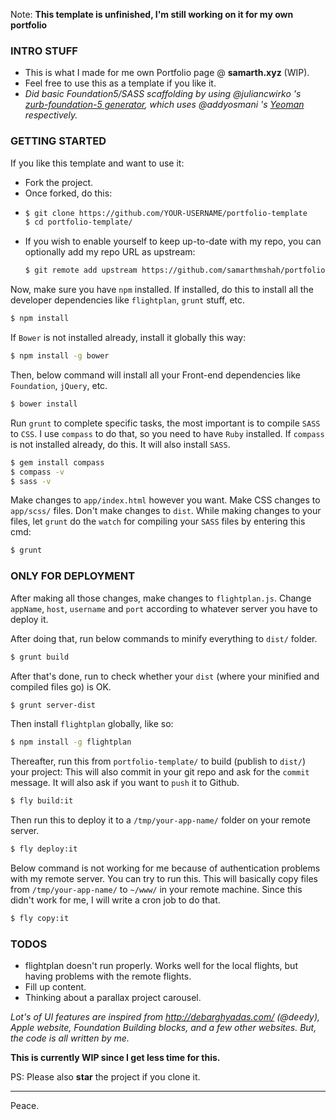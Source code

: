 Note: **This template is unfinished, I'm still working on it for my own portfolio**

### INTRO STUFF

- This is what I made for me own Portfolio page @ **samarth.xyz** (WIP).
- Feel free to use this as a template if you like it.
- *Did basic Foundation5/SASS scaffolding by using @juliancwirko 's [zurb-foundation-5 generator](https://github.com/juliancwirko/generator-zf5.git), which uses @addyosmani 's [Yeoman](https://github.com/yeoman) respectively.*

### GETTING STARTED

If you like this template and want to use it:

- Fork the project.
- Once forked, do this:
- ```sh
  $ git clone https://github.com/YOUR-USERNAME/portfolio-template
  $ cd portfolio-template/
  ```
- If you wish to enable yourself to keep up-to-date with my repo, you can optionally add my repo URL as upstream:
  ```sh
  $ git remote add upstream https://github.com/samarthmshah/portfolio-template.git
  ```

Now, make sure you have `npm` installed. If installed, do this to install all the developer dependencies like `flightplan`, `grunt` stuff, etc.

```sh
$ npm install
```

If `Bower` is not installed already, install it globally this way:

```sh
$ npm install -g bower
```

Then, below command will install all your Front-end dependencies like `Foundation`, `jQuery`, etc.

```sh
$ bower install
```

Run `grunt` to complete specific tasks, the most important is to compile `SASS` to `CSS`.
I use `compass` to do that, so you need to have `Ruby` installed.
If `compass` is not installed already, do this. It will also install `SASS`.

```sh
$ gem install compass
$ compass -v
$ sass -v
```


Make changes to `app/index.html` however you want. Make CSS changes to `app/scss/` files. Don't make changes to `dist`. While making changes to your files, let `grunt` do the `watch` for compiling your `SASS` files by entering this cmd:
```sh
$ grunt
```

### ONLY FOR DEPLOYMENT

After making all those changes, make changes to ``flightplan.js``. Change `appName`, `host`, `username` and `port` according to whatever server you have to deploy it.

After doing that, run below commands to minify everything to ``dist/`` folder.

```sh
$ grunt build
```

After that's done, run to check whether your `dist` (where your minified and compiled files go) is OK.

```sh
$ grunt server-dist
```

Then install `flightplan` globally, like so:

```sh
$ npm install -g flightplan
```

Thereafter, run this from `portfolio-template/` to build (publish to `dist/`) your project: This will also commit in your git repo and ask for the `commit` message. It will also ask if you want to `push` it to Github.
```sh
$ fly build:it
```

Then run this to deploy it to a `/tmp/your-app-name/` folder on your remote server.
```sh
$ fly deploy:it
```

Below command is not working for me because of authentication problems with my remote server. You can try to run this. This will basically copy files from `/tmp/your-app-name/` to `~/www/` in your remote machine. Since this didn't work for me, I will write a cron job to do that.
```sh
$ fly copy:it
```
### TODOS

- flightplan doesn't run properly. Works well for the local flights, but having problems with the remote flights.
- Fill up content.
- Thinking about a parallax project carousel.

*Lot's of UI features are inspired from http://debarghyadas.com/ (@deedy), Apple website, Foundation Building blocks, and a few other websites. But, the code is all written by me.*

**This is currently WIP since I get less time for this.**

PS: Please also **star** the project if you clone it.
___
Peace.
